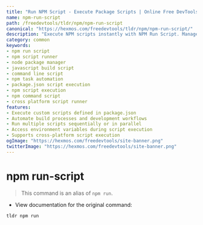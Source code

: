 ```yaml
---
title: "Run NPM Script - Execute Package Scripts | Online Free DevTools by Hexmos"
name: npm-run-script
path: /freedevtools/tldr/npm/npm-run-script
canonical: "https://hexmos.com/freedevtools/tldr/npm/npm-run-script/"
description: "Execute NPM scripts instantly with NPM Run Script. Manage package tasks, build processes, and automate workflows using the command line. Free online tool, no registration required."
category: common
keywords:
- npm run script
- npm script runner
- node package manager
- javascript build script
- command line script
- npm task automation
- package.json script execution
- npm script execution
- npm command script
- cross platform script runner
features:
- Execute custom scripts defined in package.json
- Automate build processes and development workflows
- Run multiple scripts sequentially or in parallel
- Access environment variables during script execution
- Supports cross-platform script execution
ogImage: "https://hexmos.com/freedevtools/site-banner.png"
twitterImage: "https://hexmos.com/freedevtools/site-banner.png"
---
```


# npm run-script

> This command is an alias of `npm run`.

- View documentation for the original command:

`tldr npm run`
